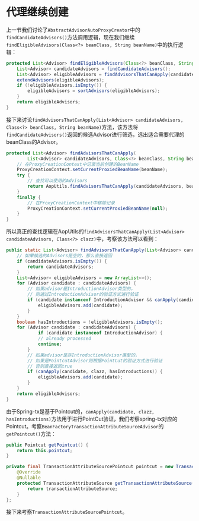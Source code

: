 # 代理继续创建

上一节我们讨论了`AbstractAdvisorAutoProxyCreator`中的`findCandidateAdvisors()`方法调用逻辑，现在我们继续`findEligibleAdvisors(Class<?> beanClass, String beanName)`中的执行逻辑：

```java
protected List<Advisor> findEligibleAdvisors(Class<?> beanClass, String beanName) {
    List<Advisor> candidateAdvisors = findCandidateAdvisors();
    List<Advisor> eligibleAdvisors = findAdvisorsThatCanApply(candidateAdvisors, beanClass, beanName);
    extendAdvisors(eligibleAdvisors);
    if (!eligibleAdvisors.isEmpty()) {
        eligibleAdvisors = sortAdvisors(eligibleAdvisors);
    }
    return eligibleAdvisors;
}
```

接下来讨论`findAdvisorsThatCanApply(List<Advisor> candidateAdvisors, Class<?> beanClass, String beanName)`方法，该方法将`findCandidateAdvisors()`返回的候选Advisor进行筛选，选出适合需要代理的beanClass的Advisor。

```java
protected List<Advisor> findAdvisorsThatCanApply(
        List<Advisor> candidateAdvisors, Class<?> beanClass, String beanName) {
    // 在ProxyCreationContext中记录当前创建的BeanName
    ProxyCreationContext.setCurrentProxiedBeanName(beanName);
    try {
        // 查找可以使用的Advisors
        return AopUtils.findAdvisorsThatCanApply(candidateAdvisors, beanClass);
    }
    finally {
        // 在ProxyCreationContext中移除记录
        ProxyCreationContext.setCurrentProxiedBeanName(null);
    }
}
```

所以真正的查找逻辑在AopUtils的`findAdvisorsThatCanApply(List<Advisor> candidateAdvisors, Class<?> clazz)`中，考察该方法可以看到：

```java
public static List<Advisor> findAdvisorsThatCanApply(List<Advisor> candidateAdvisors, Class<?> clazz) {
    // 如果候选的Advisors是空的，那么直接返回
    if (candidateAdvisors.isEmpty()) {
        return candidateAdvisors;
    }
    List<Advisor> eligibleAdvisors = new ArrayList<>();
    for (Advisor candidate : candidateAdvisors) {
        // 如果advisor是IntroductionAdvisor类型的，
        // 则通过IntroductionAdvisor的验证方式进行验证
        if (candidate instanceof IntroductionAdvisor && canApply(candidate, clazz)) {
            eligibleAdvisors.add(candidate);
        }
    }
    boolean hasIntroductions = !eligibleAdvisors.isEmpty();
    for (Advisor candidate : candidateAdvisors) {
            if (candidate instanceof IntroductionAdvisor) {
            // already processed
            continue;
        }
        // 如果advisor是非IntroductionAdvisor类型的，
        // 如果是PointcutAdvisor则根据PointCut的验证方式进行验证
        // 否则直接返回true
        if (canApply(candidate, clazz, hasIntroductions)) {
            eligibleAdvisors.add(candidate);
        }
    }
    return eligibleAdvisors;
}
```

由于Spring-tx是基于Pointcut的，`canApply(candidate, clazz, hasIntroductions)`方法用于进行PointCut验证，我们考察spring-tx对应的Pointcut。考察`BeanFactoryTransactionAttributeSourceAdvisor`的`getPointcut()`方法：

```java
public Pointcut getPointcut() {
    return this.pointcut;
}

private final TransactionAttributeSourcePointcut pointcut = new TransactionAttributeSourcePointcut() {
    @Override
    @Nullable
    protected TransactionAttributeSource getTransactionAttributeSource() {
        return transactionAttributeSource;
    }
};
```

接下来考察`TransactionAttributeSourcePointcut`。
